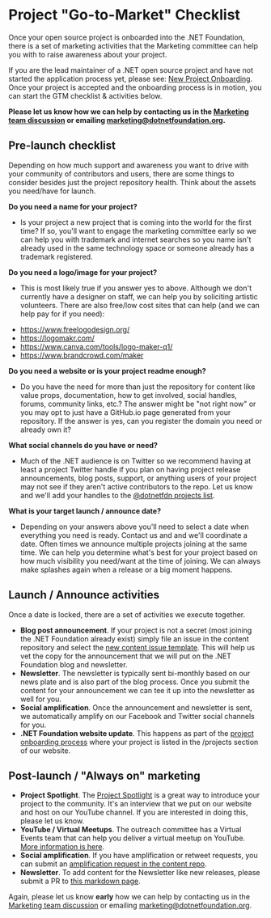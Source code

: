 # Project "Go-to-Market" Checklist
Once your open source project is onboarded into the .NET Foundation, there is a set of marketing activities that the Marketing committee can help you with to raise awareness about your project. 

If you are the lead maintainer of a .NET open source project and have not started the application process yet, please see: [New Project Onboarding](https://dotnetfoundation.org/projects/submit). Once your project is accepted and the onboarding process is in motion, you can start the GTM checklist & activities below. 

**Please let us know how we can help by contacting us in the [Marketing team discussion](https://github.com/orgs/dotnet-foundation/teams/marketing) or emailing marketing@dotnetfoundation.org.** 

## Pre-launch checklist
Depending on how much support and awareness you want to drive with your community of contributors and users, there are some things to consider besides just the project repository health. Think about the assets you need/have for launch. 

**Do you need a name for your project?**
* Is your project a new project that is coming into the world for the first time? If so, you'll want to engage the marketing committee early so we can help you with trademark and internet searches so you name isn't already used in the same technology space or someone already has a trademark registered.

**Do you need a logo/image for your project?**
* This is most likely true if you answer yes to above. Although we don't currently have a designer on staff, we can help you by soliciting artistic volunteers. There are also free/low cost sites that can help (and we can help pay for if you need):
- https://www.freelogodesign.org/
- https://logomakr.com/
- https://www.canva.com/tools/logo-maker-q1/ 
- https://www.brandcrowd.com/maker

**Do you need a website or is your project readme enough?**
* Do you have the need for more than just the repository for content like value props, documentation, how to get involved, social handles, forums, community links, etc.? The answer might be "not right now" or you may opt to just have a GitHub.io page generated from your repository. If the answer is yes, can you register the domain you need or already own it? 

**What social channels do you have or need?**
* Much of the .NET audience is on Twitter so we recommend having at least a project Twitter handle if you plan on having project release announcements, blog posts, support, or anything users of your project may not see if they aren't active contributors to the repo. Let us know and we'll add your handles to the [@dotnetfdn projects list](https://twitter.com/i/lists/183126494). 

**What is your target launch / announce date?**
* Depending on your answers above you'll need to select a date when everything you need is ready. Contact us and and we'll coordinate a date. Often times we announce multiple projects joining at the same time. We can help you determine what's best for your project based on how much visibility you need/want at the time of joining. We can always make splashes again when a release or a big moment happens.  

## Launch / Announce activities
Once a date is locked, there are a set of activities we execute together. 
* **Blog post announcement**. If your project is not a secret (most joining the .NET Foundation already exist) simply file an issue in the content repository and select the [new content issue template](https://github.com/dotnet-foundation/content/issues/new?assignees=&labels=&template=content-creation-request.md&title=%5BCREATION%5D+-+Title). This will help us vet the copy for the announcement that we will put on the .NET Foundation blog and newsletter. 
* **Newsletter**. The newsletter is typically sent bi-monthly based on our news plate and is also part of the blog process. Once you submit the content for your announcement we can tee it up into the newsletter as well for you. 
* **Social amplification**. Once the announcement and newsletter is sent, we automatically amplify on our Facebook and Twitter social channels for you. 
* **.NET Foundation website update**. This happens as part of the [project onboarding process](https://dotnetfoundation.org/projects/submit) where your project is listed in the /projects section of our website.  

## Post-launch / "Always on" marketing
* **Project Spotlight**. The [Project Spotlight](https://dotnetfoundation.org/projects/spotlight) is a great way to introduce your project to the community. It's an interview that we put on our website and host on our  YouTube channel. If you are interested in doing this, please let us know. 
* **YouTube / Virtual Meetups**. The outreach committee has a Virtual Events team that can help you deliver a virtual meetup on YouTube. [More information is here](https://dotnetfoundation.org/community/meetups). 
* **Social amplification**. If you have amplification or retweet requests, you can submit an [amplification request in the content repo](https://github.com/dotnet-foundation/content/issues/new?assignees=&labels=&template=content-amplification-request.md&title=%5BAMPLIFICATION%5D+-+Title). 
* **Newsletter**. To add content for the Newsletter like new releases, please submit a PR to [this markdown page](https://github.com/dotnet-foundation/website/blob/master/input/blog/posts/_current-newsletter-draft.md).  

Again, please let us know **early** how we can help by contacting us in the [Marketing team discussion](https://github.com/orgs/dotnet-foundation/teams/marketing) or emailing marketing@dotnetfoundation.org. 
